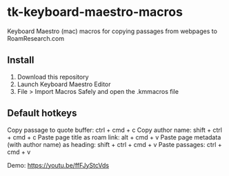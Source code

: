 # tk-keyboard-maestro-macros

Keyboard Maestro (mac) macros for copying passages from webpages to RoamResearch.com

## Install
1. Download this repository
2. Launch Keyboard Maestro Editor
3. File > Import Macros Safely and open the .kmmacros file

## Default hotkeys
Copy passage to quote buffer: ctrl + cmd + c
Copy author name: shift + ctrl + cmd + c
Paste page title as roam link: alt + cmd + v
Paste page metadata (with author name) as heading: shift + ctrl + cmd + v
Paste passages: ctrl + cmd + v

Demo:
https://youtu.be/ffFJyStcVds

